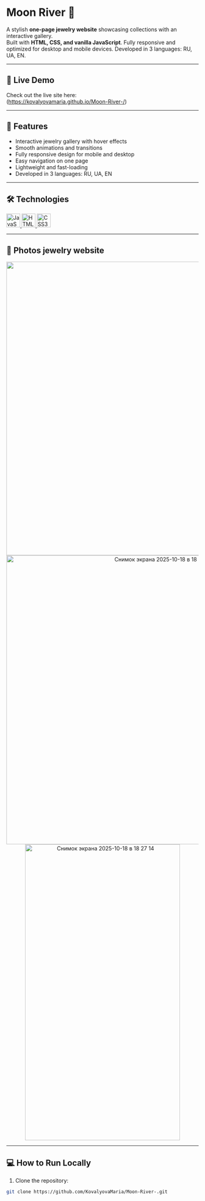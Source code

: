 # Moon River 💍

A stylish **one-page jewelry website** showcasing collections with an interactive gallery.  
Built with **HTML, CSS, and vanilla JavaScript**. Fully responsive and optimized for desktop and mobile devices.
Developed in 3 languages: RU, UA, EN.

---

## 🔗 Live Demo
Check out the live site here:  
(https://kovalyovamaria.github.io/Moon-River-/)

---

## 🚀 Features
- Interactive jewelry gallery with hover effects
- Smooth animations and transitions
- Fully responsive design for mobile and desktop
- Easy navigation on one page
- Lightweight and fast-loading
- Developed in 3 languages: RU, UA, EN

---

## 🛠 Technologies
<p align="left">
  <a href="https://developer.mozilla.org/en-US/docs/Web/JavaScript" target="_blank" rel="noreferrer">
    <img src="https://raw.githubusercontent.com/danielcranney/readme-generator/main/public/icons/skills/javascript-colored.svg" width="36" height="36" alt="JavaScript" />
  </a>
  <a href="https://developer.mozilla.org/en-US/docs/Glossary/HTML5" target="_blank" rel="noreferrer">
    <img src="https://raw.githubusercontent.com/danielcranney/readme-generator/main/public/icons/skills/html5-colored.svg" width="36" height="36" alt="HTML5" />
  </a>
  <a href="https://www.w3.org/TR/CSS/#css" target="_blank" rel="noreferrer">
    <img src="https://raw.githubusercontent.com/danielcranney/readme-generator/main/public/icons/skills/css3-colored.svg" width="36" height="36" alt="CSS3" />
  </a>
</p>

---

## 📸 Photos jewelry website

<p align="center">
  
  <img width="1440" height="769" alt="Снимок экрана 2025-10-17 в 19 14 36" src="https://github.com/user-attachments/assets/886ee97a-18d3-45c4-9539-3b6f6b074a31" />

<img width="809" height="757" alt="Снимок экрана 2025-10-18 в 18 26 59" src="https://github.com/user-attachments/assets/d89ef684-4491-4945-ba9b-e4bfa124f3ee" />

<img width="406" height="775" alt="Снимок экрана 2025-10-18 в 18 27 14" src="https://github.com/user-attachments/assets/fa0134cc-230a-4585-b483-dd3267ed28e5" />


</p>

---

## 💻 How to Run Locally
1. Clone the repository:
```bash
git clone https://github.com/KovalyovaMaria/Moon-River-.git
